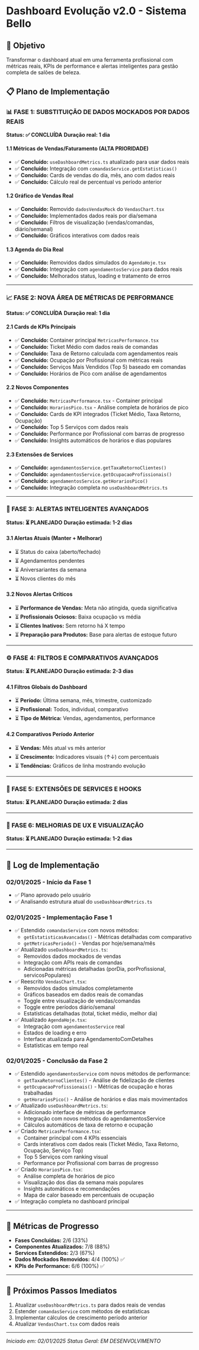 # Dashboard Evolução v2.0 - Sistema Bello

## 🎯 **Objetivo**
Transformar o dashboard atual em uma ferramenta profissional com métricas reais, KPIs de performance e alertas inteligentes para gestão completa de salões de beleza.

## 📋 **Plano de Implementação**

### **📊 FASE 1: SUBSTITUIÇÃO DE DADOS MOCKADOS POR DADOS REAIS**
**Status: ✅ CONCLUÍDA**
**Duração real: 1 dia**

#### **1.1 Métricas de Vendas/Faturamento (ALTA PRIORIDADE)**
- ✅ **Concluído:** `useDashboardMetrics.ts` atualizado para usar dados reais
- ✅ **Concluído:** Integração com `comandasService.getEstatisticas()`
- ✅ **Concluído:** Cards de vendas do dia, mês, ano com dados reais
- ✅ **Concluído:** Cálculo real de percentual vs período anterior

#### **1.2 Gráfico de Vendas Real**
- ✅ **Concluído:** Removido `dadosVendasMock` do `VendasChart.tsx`
- ✅ **Concluído:** Implementados dados reais por dia/semana
- ✅ **Concluído:** Filtros de visualização (vendas/comandas, diário/semanal)
- ✅ **Concluído:** Gráficos interativos com dados reais

#### **1.3 Agenda do Dia Real**
- ✅ **Concluído:** Removidos dados simulados do `AgendaHoje.tsx`
- ✅ **Concluído:** Integração com `agendamentosService` para dados reais
- ✅ **Concluído:** Melhorados status, loading e tratamento de erros

---

### **📈 FASE 2: NOVA ÁREA DE MÉTRICAS DE PERFORMANCE**
**Status: ✅ CONCLUÍDA**
**Duração real: 1 dia**

#### **2.1 Cards de KPIs Principais**
- ✅ **Concluído:** Container principal `MetricasPerformance.tsx`
- ✅ **Concluído:** Ticket Médio com dados reais de comandas
- ✅ **Concluído:** Taxa de Retorno calculada com agendamentos reais
- ✅ **Concluído:** Ocupação por Profissional com métricas reais
- ✅ **Concluído:** Serviços Mais Vendidos (Top 5) baseado em comandas
- ✅ **Concluído:** Horários de Pico com análise de agendamentos

#### **2.2 Novos Componentes**
- ✅ **Concluído:** `MetricasPerformance.tsx` - Container principal
- ✅ **Concluído:** `HorariosPico.tsx` - Análise completa de horários de pico
- ✅ **Concluído:** Cards de KPI integrados (Ticket Médio, Taxa Retorno, Ocupação)
- ✅ **Concluído:** Top 5 Serviços com dados reais
- ✅ **Concluído:** Performance por Profissional com barras de progresso
- ✅ **Concluído:** Insights automáticos de horários e dias populares

#### **2.3 Extensões de Services**
- ✅ **Concluído:** `agendamentosService.getTaxaRetornoClientes()`
- ✅ **Concluído:** `agendamentosService.getOcupacaoProfissionais()`
- ✅ **Concluído:** `agendamentosService.getHorariosPico()`
- ✅ **Concluído:** Integração completa no `useDashboardMetrics.ts`

---

### **🚨 FASE 3: ALERTAS INTELIGENTES AVANÇADOS**
**Status: ⏳ PLANEJADO**
**Duração estimada: 1-2 dias**

#### **3.1 Alertas Atuais (Manter + Melhorar)**
- ⏳ Status do caixa (aberto/fechado)
- ⏳ Agendamentos pendentes
- ⏳ Aniversariantes da semana
- ⏳ Novos clientes do mês

#### **3.2 Novos Alertas Críticos**
- ⏳ **Performance de Vendas:** Meta não atingida, queda significativa
- ⏳ **Profissionais Ociosos:** Baixa ocupação vs média
- ⏳ **Clientes Inativos:** Sem retorno há X tempo
- ⏳ **Preparação para Produtos:** Base para alertas de estoque futuro

---

### **⚙️ FASE 4: FILTROS E COMPARATIVOS AVANÇADOS**
**Status: ⏳ PLANEJADO**
**Duração estimada: 2-3 dias**

#### **4.1 Filtros Globais do Dashboard**
- ⏳ **Período:** Última semana, mês, trimestre, customizado
- ⏳ **Profissional:** Todos, individual, comparativo
- ⏳ **Tipo de Métrica:** Vendas, agendamentos, performance

#### **4.2 Comparativos Período Anterior**
- ⏳ **Vendas:** Mês atual vs mês anterior
- ⏳ **Crescimento:** Indicadores visuais (↑↓) com percentuais
- ⏳ **Tendências:** Gráficos de linha mostrando evolução

---

### **🔧 FASE 5: EXTENSÕES DE SERVICES E HOOKS**
**Status: ⏳ PLANEJADO**
**Duração estimada: 2 dias**

---

### **🎨 FASE 6: MELHORIAS DE UX E VISUALIZAÇÃO**
**Status: ⏳ PLANEJADO**
**Duração estimada: 1-2 dias**

---

## 📝 **Log de Implementação**

### **02/01/2025 - Início da Fase 1**
- ✅ Plano aprovado pelo usuário
- ✅ Analisando estrutura atual do `useDashboardMetrics.ts`

### **02/01/2025 - Implementação Fase 1**
- ✅ Estendido `comandasService` com novos métodos:
  - `getEstatisticasAvancadas()` - Métricas detalhadas com comparativo
  - `getMetricasPeriodo()` - Vendas por hoje/semana/mês
- ✅ Atualizado `useDashboardMetrics.ts`:
  - Removidos dados mockados de vendas
  - Integração com APIs reais de comandas
  - Adicionadas métricas detalhadas (porDia, porProfissional, servicosPopulares)
- ✅ Reescrito `VendasChart.tsx`:
  - Removidos dados simulados completamente
  - Gráficos baseados em dados reais de comandas
  - Toggle entre visualização de vendas/comandas
  - Toggle entre períodos diário/semanal
  - Estatísticas detalhadas (total, ticket médio, melhor dia)
- ✅ Atualizado `AgendaHoje.tsx`:
  - Integração com `agendamentosService` real
  - Estados de loading e erro
  - Interface atualizada para AgendamentoComDetalhes
  - Estatísticas em tempo real

### **02/01/2025 - Conclusão da Fase 2**
- ✅ Estendido `agendamentosService` com novos métodos de performance:
  - `getTaxaRetornoClientes()` - Análise de fidelização de clientes
  - `getOcupacaoProfissionais()` - Métricas de ocupação e horas trabalhadas
  - `getHorariosPico()` - Análise de horários e dias mais movimentados
- ✅ Atualizado `useDashboardMetrics.ts`:
  - Adicionado interface de métricas de performance
  - Integração com novos métodos do agendamentosService
  - Cálculos automáticos de taxa de retorno e ocupação
- ✅ Criado `MetricasPerformance.tsx`:
  - Container principal com 4 KPIs essenciais
  - Cards interativos com dados reais (Ticket Médio, Taxa Retorno, Ocupação, Serviço Top)
  - Top 5 Serviços com ranking visual
  - Performance por Profissional com barras de progresso
- ✅ Criado `HorariosPico.tsx`:
  - Análise completa de horários de pico
  - Visualização dos dias da semana mais populares
  - Insights automáticos e recomendações
  - Mapa de calor baseado em percentuais de ocupação
- ✅ Integração completa no dashboard principal

---

## 🎯 **Métricas de Progresso**
- **Fases Concluídas:** 2/6 (33%)
- **Componentes Atualizados:** 7/8 (88%)
- **Services Estendidos:** 2/3 (67%)
- **Dados Mockados Removidos:** 4/4 (100%) ✅
- **KPIs de Performance:** 6/6 (100%) ✅

---

## 🔄 **Próximos Passos Imediatos**
1. Atualizar `useDashboardMetrics.ts` para dados reais de vendas
2. Estender `comandasService` com métodos de estatísticas
3. Implementar cálculos de crescimento período anterior
4. Atualizar `VendasChart.tsx` com dados reais

---
*Iniciado em: 02/01/2025*
*Status Geral: EM DESENVOLVIMENTO* 